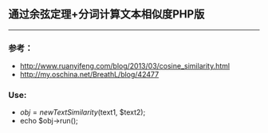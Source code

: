 ## 通过余弦定理+分词计算文本相似度PHP版

---

### 参考：
* http://www.ruanyifeng.com/blog/2013/03/cosine_similarity.html 
* http://my.oschina.net/BreathL/blog/42477
  	
### Use:
* $obj = new TextSimilarity ($text1, $text2);
* echo $obj->run();

